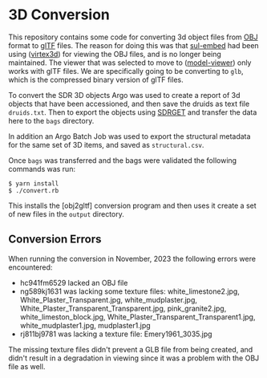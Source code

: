 # 3D Conversion

This repository contains some code for converting 3d object files from [OBJ] format to [glTF] files. The reason for doing this was that [sul-embed](https://github.com/sul-dlss/sul-embed) had been using ([virtex3d]) for viewing the OBJ files, and is no longer being maintained. The viewer that was selected to move to ([model-viewer]) only works with glTF files. We are specifically going to be converting to `glb`, which is the compressed binary version of glTF files. 

To convert the SDR 3D objects Argo was used to create a report of 3d objects that have been accessioned, and then save the druids as text file `druids.txt`. Then to export the objects using [SDRGET] and transfer the data here to the `bags` directory.

In addition an Argo Batch Job was used to export the structural metadata for the same set of 3D items, and saved as `structural.csv`.

Once `bags` was transferred and the bags were validated the following commands was run:

```
$ yarn install
$ ./convert.rb
```

This installs the [obj2gltf] conversion program and then uses it create a set of new files in the `output` directory.


## Conversion Errors

When running the conversion in November, 2023 the following errors were encountered:

* hc941fm6529 lacked an OBJ file
* ng589kj1631 was lacking some texture files: white_limestone2.jpg, White_Plaster_Transparent.jpg, white_mudplaster.jpg, White_Plaster_Transparent_Transparent.jpg, pink_granite2.jpg, white_limeston_block.jpg, White_Plaster_Transparent_Transparent1.jpg, white_mudplaster1.jpg, mudplaster1.jpg
* rj811bj9781 was lacking a texture file: Emery1961_3035.jpg

The missing texture files didn't prevent a GLB file from being created, and didn't result in a degradation in viewing since it was a problem with the OBJ file as well.

[OBJ]: https://en.wikipedia.org/wiki/Wavefront_.obj_file
[glTF]: https://en.wikipedia.org/wiki/GlTF
[virtex3d]: https://github.com/edsilv/virtex
[model-viewer]: https://modelviewer.dev/
[SDRGET]: https://consul.stanford.edu/pages/viewpage.action?pageId=1646529897
